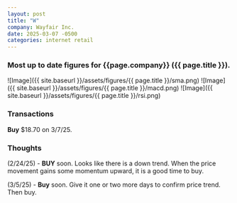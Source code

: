 ```yaml
---
layout: post
title: "W"
company: Wayfair Inc.
date: 2025-03-07 -0500
categories: internet retail
---
```


### Most up to date figures for {{page.company}} ({{ page.title }}).

![Image]({{ site.baseurl }}/assets/figures/{{ page.title }}/sma.png)
![Image]({{ site.baseurl }}/assets/figures/{{ page.title }}/macd.png)
![Image]({{ site.baseurl }}/assets/figures/{{ page.title }}/rsi.png)

### Transactions

**Buy** $18.70 on 3/7/25.

### Thoughts
(2/24/25) - **BUY** soon. Looks like there is a down trend. When the price movement gains some momentum upward, it is a good time to buy.

(3/5/25) - **Buy** soon. Give it one or two more days to confirm price trend. Then buy.

